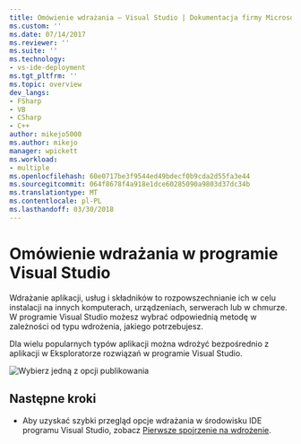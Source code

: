 ```yaml
---
title: Omówienie wdrażania — Visual Studio | Dokumentacja firmy Microsoft
ms.custom: ''
ms.date: 07/14/2017
ms.reviewer: ''
ms.suite: ''
ms.technology:
- vs-ide-deployment
ms.tgt_pltfrm: ''
ms.topic: overview
dev_langs:
- FSharp
- VB
- CSharp
- C++
author: mikejo5000
ms.author: mikejo
manager: wpickett
ms.workload:
- multiple
ms.openlocfilehash: 60e0717be3f9544ed49bdecf0b9cda2d55fa3e44
ms.sourcegitcommit: 064f8678f4a918e1dce60285090a9803d37dc34b
ms.translationtype: MT
ms.contentlocale: pl-PL
ms.lasthandoff: 03/30/2018
---
```

# <a name="overview-of-deployment-in-visual-studio"></a>Omówienie wdrażania w programie Visual Studio

Wdrażanie aplikacji, usług i składników to rozpowszechnianie ich w celu instalacji na innych komputerach, urządzeniach, serwerach lub w chmurze. W programie Visual Studio możesz wybrać odpowiednią metodę w zależności od typu wdrożenia, jakiego potrzebujesz. 

Dla wielu popularnych typów aplikacji można wdrożyć bezpośrednio z aplikacji w Eksploratorze rozwiązań w programie Visual Studio.

![Wybierz jedną z opcji publikowania](../deployment/media/quickstart-publish-iis-ftp.png)

## <a name="next-steps"></a>Następne kroki

* Aby uzyskać szybki przegląd opcje wdrażania w środowisku IDE programu Visual Studio, zobacz [Pierwsze spojrzenie na wdrożenie](../deployment/deploying-applications-services-and-components.md).
